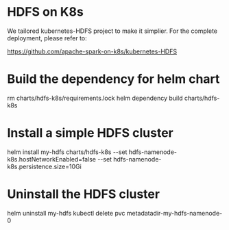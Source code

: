 # HDFS on K8s

We tailored kubernetes-HDFS project to make it simplier. For the complete deployment, please refer to:<p>
https://github.com/apache-spark-on-k8s/kubernetes-HDFS


# Build the dependency for helm chart
rm charts/hdfs-k8s/requirements.lock
helm dependency build charts/hdfs-k8s

# Install a simple HDFS cluster
helm install my-hdfs charts/hdfs-k8s  --set hdfs-namenode-k8s.hostNetworkEnabled=false     --set hdfs-namenode-k8s.persistence.size=10Gi


# Uninstall the HDFS cluster
helm uninstall my-hdfs
kubectl delete pvc metadatadir-my-hdfs-namenode-0
